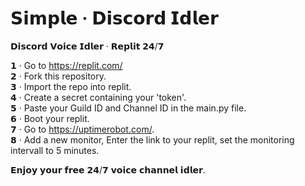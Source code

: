 # 𝗦𝗶𝗺𝗽𝗹𝗲 · 𝗗𝗶𝘀𝗰𝗼𝗿𝗱 𝗜𝗱𝗹𝗲𝗿
𝗗𝗶𝘀𝗰𝗼𝗿𝗱 𝗩𝗼𝗶𝗰𝗲 𝗜𝗱𝗹𝗲𝗿 · 𝗥𝗲𝗽𝗹𝗶𝘁 𝟮𝟰/𝟳

𝟭 · Go to https://replit.com/  
𝟮 · Fork this repository.  
𝟯 · Import the repo into replit.  
𝟰 · Create a secret containing your 'token'.  
𝟱 · Paste your Guild ID and Channel ID in the main.py file.  
𝟲 · Boot your replit.  
𝟳 · Go to https://uptimerobot.com/.  
𝟴 · Add a new monitor, Enter the link to your replit, set the monitoring intervall to 5 minutes.  

𝗘𝗻𝗷𝗼𝘆 𝘆𝗼𝘂𝗿 𝗳𝗿𝗲𝗲 𝟮𝟰/𝟳 𝘃𝗼𝗶𝗰𝗲 𝗰𝗵𝗮𝗻𝗻𝗲𝗹 𝗶𝗱𝗹𝗲𝗿.
